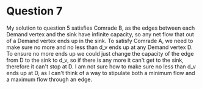 # Question 7

My solution to question 5 satisfies Comrade B, as the edges between each Demand vertex and the sink have infinite capacity, so any net flow that out of a Demand vertex ends up in the sink. To satisfy Comrade A, we need to make sure no more and no less than d_v ends up at any Demand vertex D. To ensure no more ends up we could just change the capacity of the edge from D to the sink to d_v, so if there is any more it can't get to the sink, therefore it can't stop at D. I am not sure how to make sure no less than d_v ends up at D, as I can't think of a way to stipulate both a minimum flow and a maximum flow through an edge.